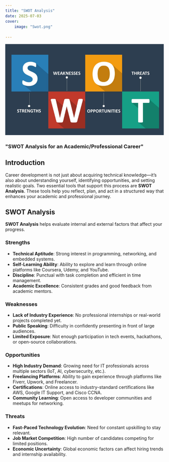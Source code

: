 ```yaml
---
title: "SWOT Analysis" 
date: 2025-07-03 
cover:
    image: "Swot.png"

---
```

 
![](Swot.png)


### "SWOT Analysis for an Academic/Professional Career"



## Introduction

Career development is not just about acquiring technical knowledge—it’s also about understanding yourself, identifying opportunities, and setting realistic goals. Two essential tools that support this process are **SWOT Analysis**. These tools help you reflect, plan, and act in a structured way that enhances your academic and professional journey.



## SWOT Analysis

**SWOT Analysis** helps evaluate internal and external factors that affect your progress.

###  Strengths
- **Technical Aptitude**: Strong interest in programming, networking, and embedded systems.
- **Self-Learning Ability**: Ability to explore and learn through online platforms like Coursera, Udemy, and YouTube.
- **Discipline**: Punctual with task completion and efficient in time management.
- **Academic Excellence**: Consistent grades and good feedback from academic mentors.

###  Weaknesses
- **Lack of Industry Experience**: No professional internships or real-world projects completed yet.
- **Public Speaking**: Difficulty in confidently presenting in front of large audiences.
- **Limited Exposure**: Not enough participation in tech events, hackathons, or open-source collaborations.

###  Opportunities
- **High Industry Demand**: Growing need for IT professionals across multiple sectors (IoT, AI, cybersecurity, etc.).
- **Freelancing Platforms**: Ability to gain experience through platforms like Fiverr, Upwork, and Freelancer.
- **Certifications**: Online access to industry-standard certifications like AWS, Google IT Support, and Cisco CCNA.
- **Community Learning**: Open access to developer communities and meetups for networking.

###  Threats
- **Fast-Paced Technology Evolution**: Need for constant upskilling to stay relevant.
- **Job Market Competition**: High number of candidates competing for limited positions.
- **Economic Uncertainty**: Global economic factors can affect hiring trends and internship availability.